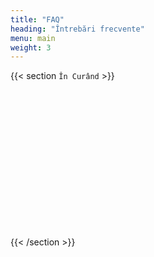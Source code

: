 ```yaml
---
title: "FAQ"
heading: "Întrebări frecvente"
menu: main
weight: 3
---
```


{{< section `În Curând` >}}

<br><br><br><br><br><br><br><br><br><br><br><br><br>

{{< /section >}}